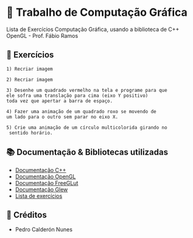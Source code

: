 
# 🐢 Trabalho de Computação Gráfica 

Lista de Exercícios Computação Gráfica, usando a biblioteca de C++ OpenGL - Prof. Fábio Ramos

## 🎯 Exercícios
    1) Recriar imagem

    2) Recriar imagem

    3) Desenhe um quadrado vermelho na tela e programe para que
    ele sofra uma translação para cima (eixo Y positivo) 
    toda vez que apertar a barra de espaço.

    4) Fazer uma animação de um quadrado roxo se movendo de 
    um lado para o outro sem parar no eixo X.

    5) Crie uma animação de um círculo multicolorida girando no
     sentido horário.


## 📚 Documentação & Bibliotecas utilizadas
-  [Documentação C++](https://docs.python.org/pt-br/3/)
-  [Documentação OpenGL](https://www.opengl.org/Documentation/Documentation.html)
-  [Documentação FreeGLut](https://freeglut.sourceforge.net/)
-  [Documentação Glew](https://glew.sourceforge.net/)
-  [Lista de exercícios](https://docs.google.com/document/d/1kjeUsu3waULmZgNxssrCaUTpHaLrtqh3xQh9CVnwPw0/edit?usp=sharing)

## 🪪 Créditos 

- Pedro Calderón Nunes
